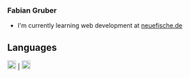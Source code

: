   ### Fabian Gruber
  
 * I'm currently learning web development at [neuefische.de](https://www.neuefische.de/)
 
 
 ## Languages
<img src="https://upload.wikimedia.org/wikipedia/commons/d/d4/Javascript-shield.svg" alt="JavaScript" style="width:20px;"/> | <img src="https://upload.wikimedia.org/wikipedia/commons/d/d5/CSS3_logo_and_wordmark.svg" alt="CSS" style="width:20px;"/>
